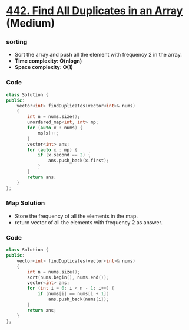# [442. Find All Duplicates in an Array](https://leetcode.com/problems/find-all-duplicates-in-an-array/) (Medium)

### sorting

-   Sort the array and push all the element with frequency 2 in the array.
-   **Time complexity: O(nlogn)**
-   **Space complexity: O(1)**

### Code

```cpp
class Solution {
public:
    vector<int> findDuplicates(vector<int>& nums)
    {
        int n = nums.size();
        unordered_map<int, int> mp;
        for (auto x : nums) {
            mp[x]++;
        }
        vector<int> ans;
        for (auto x : mp) {
            if (x.second == 2) {
                ans.push_back(x.first);
            }
        }
        return ans;
    }
};
```

### Map Solution

-   Store the frequency of all the elements in the map.
-   return vector of all the elements with frequency 2 as answer.

### Code

```cpp
class Solution {
public:
    vector<int> findDuplicates(vector<int>& nums)
    {
        int n = nums.size();
        sort(nums.begin(), nums.end());
        vector<int> ans;
        for (int i = 0; i < n - 1; i++) {
            if (nums[i] == nums[i + 1])
                ans.push_back(nums[i]);
        }
        return ans;
    }
};
```
